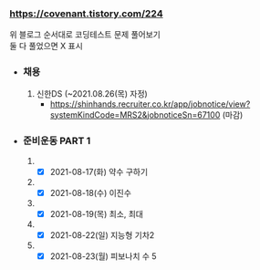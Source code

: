 ### https://covenant.tistory.com/224  

위 블로그 순서대로 코딩테스트 문제 풀어보기  
둘 다 풀었으면 X 표시

- ### 채용
   1. 신한DS (~2021.08.26(목) 자정)  
      - https://shinhands.recruiter.co.kr/app/jobnotice/view?systemKindCode=MRS2&jobnoticeSn=67100 (마감)

- ### 준비운동 PART 1
   1. - [x] 2021-08-17(화) 약수 구하기
   2. - [x] 2021-08-18(수) 이진수          
   3. - [x] 2021-08-19(목) 최소, 최대     
   4. - [x] 2021-08-22(일) 지능형 기차2
   5. - [x] 2021-08-23(월) 피보나치 수 5
